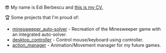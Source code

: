 😎 My name is Edi Berbescu and [this is my CV.](https://ediberbe.github.io/cv/cv.html)  

🏆 Some projects that I'm proud of:
- [minesweeper\_auto-solver](https://github.com/ediberbe/minesweeper_auto-solver) - Recreation of the Minesweeper game with an integrated auto-solver.
- [desktop\_controller](https://github.com/ediberbe/desktop_controller) - Control mouse/keyboard using controller. 
- [action\_manager](https://github.com/ediberbe/action_manager) - Animation/Movement manager for my future games. 
